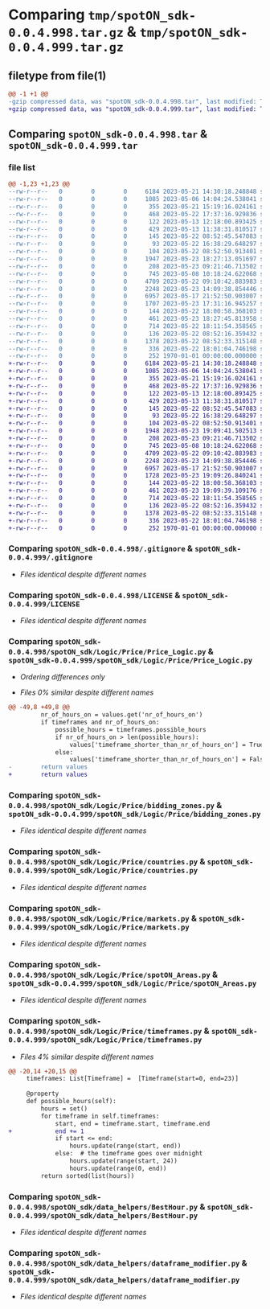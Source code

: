 # Comparing `tmp/spotON_sdk-0.0.4.998.tar.gz` & `tmp/spotON_sdk-0.0.4.999.tar.gz`

## filetype from file(1)

```diff
@@ -1 +1 @@
-gzip compressed data, was "spotON_sdk-0.0.4.998.tar", last modified: Tue May 23 18:27:51 2023, max compression
+gzip compressed data, was "spotON_sdk-0.0.4.999.tar", last modified: Tue May 23 19:09:44 2023, max compression
```

## Comparing `spotON_sdk-0.0.4.998.tar` & `spotON_sdk-0.0.4.999.tar`

### file list

```diff
@@ -1,23 +1,23 @@
--rw-r--r--   0        0        0     6184 2023-05-21 14:30:18.248848 spotON_sdk-0.0.4.998/.gitignore
--rw-r--r--   0        0        0     1085 2023-05-06 14:04:24.538041 spotON_sdk-0.0.4.998/LICENSE
--rw-r--r--   0        0        0      355 2023-05-21 15:19:16.024161 spotON_sdk-0.0.4.998/pyproject.toml
--rw-r--r--   0        0        0      468 2023-05-22 17:37:16.929836 spotON_sdk-0.0.4.998/spotON_sdk/Logic/Feedback/Feedback.py
--rw-r--r--   0        0        0      122 2023-05-13 12:18:00.893425 spotON_sdk-0.0.4.998/spotON_sdk/Logic/Feedback/Sensors.py
--rw-r--r--   0        0        0      429 2023-05-13 11:38:31.810517 spotON_sdk-0.0.4.998/spotON_sdk/Logic/Feedback/Units.py
--rw-r--r--   0        0        0      145 2023-05-22 08:52:45.547083 spotON_sdk-0.0.4.998/spotON_sdk/Logic/Feedback/__init__.py
--rw-r--r--   0        0        0       93 2023-05-22 16:38:29.648297 spotON_sdk-0.0.4.998/spotON_sdk/Logic/Output/Switchtypes.py
--rw-r--r--   0        0        0      104 2023-05-22 08:52:50.913401 spotON_sdk-0.0.4.998/spotON_sdk/Logic/Output/__init__.py
--rw-r--r--   0        0        0     1947 2023-05-23 18:27:13.051697 spotON_sdk-0.0.4.998/spotON_sdk/Logic/Price/Price_Logic.py
--rw-r--r--   0        0        0      208 2023-05-23 09:21:46.713502 spotON_sdk-0.0.4.998/spotON_sdk/Logic/Price/__init__.py
--rw-r--r--   0        0        0      745 2023-05-08 10:18:24.622068 spotON_sdk-0.0.4.998/spotON_sdk/Logic/Price/bidding_zones.py
--rw-r--r--   0        0        0     4709 2023-05-22 09:10:42.883983 spotON_sdk-0.0.4.998/spotON_sdk/Logic/Price/countries.py
--rw-r--r--   0        0        0     2248 2023-05-23 14:09:38.854446 spotON_sdk-0.0.4.998/spotON_sdk/Logic/Price/markets.py
--rw-r--r--   0        0        0     6957 2023-05-17 21:52:50.903007 spotON_sdk-0.0.4.998/spotON_sdk/Logic/Price/spotON_Areas.py
--rw-r--r--   0        0        0     1707 2023-05-23 17:31:16.945257 spotON_sdk-0.0.4.998/spotON_sdk/Logic/Price/timeframes.py
--rw-r--r--   0        0        0      144 2023-05-22 18:00:58.368103 spotON_sdk-0.0.4.998/spotON_sdk/Logic/__init__.py
--rw-r--r--   0        0        0      461 2023-05-23 18:27:45.813958 spotON_sdk-0.0.4.998/spotON_sdk/__init__.py
--rw-r--r--   0        0        0      714 2023-05-22 18:11:54.358565 spotON_sdk-0.0.4.998/spotON_sdk/data_helpers/BestHour.py
--rw-r--r--   0        0        0      136 2023-05-22 08:52:16.359432 spotON_sdk-0.0.4.998/spotON_sdk/data_helpers/__init__.py
--rw-r--r--   0        0        0     1378 2023-05-22 08:52:33.315148 spotON_sdk-0.0.4.998/spotON_sdk/data_helpers/dataframe_modifier.py
--rw-r--r--   0        0        0      336 2023-05-22 18:01:04.746198 spotON_sdk-0.0.4.998/spotON_sdk/spotON_controller.py
--rw-r--r--   0        0        0      252 1970-01-01 00:00:00.000000 spotON_sdk-0.0.4.998/PKG-INFO
+-rw-r--r--   0        0        0     6184 2023-05-21 14:30:18.248848 spotON_sdk-0.0.4.999/.gitignore
+-rw-r--r--   0        0        0     1085 2023-05-06 14:04:24.538041 spotON_sdk-0.0.4.999/LICENSE
+-rw-r--r--   0        0        0      355 2023-05-21 15:19:16.024161 spotON_sdk-0.0.4.999/pyproject.toml
+-rw-r--r--   0        0        0      468 2023-05-22 17:37:16.929836 spotON_sdk-0.0.4.999/spotON_sdk/Logic/Feedback/Feedback.py
+-rw-r--r--   0        0        0      122 2023-05-13 12:18:00.893425 spotON_sdk-0.0.4.999/spotON_sdk/Logic/Feedback/Sensors.py
+-rw-r--r--   0        0        0      429 2023-05-13 11:38:31.810517 spotON_sdk-0.0.4.999/spotON_sdk/Logic/Feedback/Units.py
+-rw-r--r--   0        0        0      145 2023-05-22 08:52:45.547083 spotON_sdk-0.0.4.999/spotON_sdk/Logic/Feedback/__init__.py
+-rw-r--r--   0        0        0       93 2023-05-22 16:38:29.648297 spotON_sdk-0.0.4.999/spotON_sdk/Logic/Output/Switchtypes.py
+-rw-r--r--   0        0        0      104 2023-05-22 08:52:50.913401 spotON_sdk-0.0.4.999/spotON_sdk/Logic/Output/__init__.py
+-rw-r--r--   0        0        0     1948 2023-05-23 19:09:41.502513 spotON_sdk-0.0.4.999/spotON_sdk/Logic/Price/Price_Logic.py
+-rw-r--r--   0        0        0      208 2023-05-23 09:21:46.713502 spotON_sdk-0.0.4.999/spotON_sdk/Logic/Price/__init__.py
+-rw-r--r--   0        0        0      745 2023-05-08 10:18:24.622068 spotON_sdk-0.0.4.999/spotON_sdk/Logic/Price/bidding_zones.py
+-rw-r--r--   0        0        0     4709 2023-05-22 09:10:42.883983 spotON_sdk-0.0.4.999/spotON_sdk/Logic/Price/countries.py
+-rw-r--r--   0        0        0     2248 2023-05-23 14:09:38.854446 spotON_sdk-0.0.4.999/spotON_sdk/Logic/Price/markets.py
+-rw-r--r--   0        0        0     6957 2023-05-17 21:52:50.903007 spotON_sdk-0.0.4.999/spotON_sdk/Logic/Price/spotON_Areas.py
+-rw-r--r--   0        0        0     1728 2023-05-23 19:09:26.840241 spotON_sdk-0.0.4.999/spotON_sdk/Logic/Price/timeframes.py
+-rw-r--r--   0        0        0      144 2023-05-22 18:00:58.368103 spotON_sdk-0.0.4.999/spotON_sdk/Logic/__init__.py
+-rw-r--r--   0        0        0      461 2023-05-23 19:09:39.109176 spotON_sdk-0.0.4.999/spotON_sdk/__init__.py
+-rw-r--r--   0        0        0      714 2023-05-22 18:11:54.358565 spotON_sdk-0.0.4.999/spotON_sdk/data_helpers/BestHour.py
+-rw-r--r--   0        0        0      136 2023-05-22 08:52:16.359432 spotON_sdk-0.0.4.999/spotON_sdk/data_helpers/__init__.py
+-rw-r--r--   0        0        0     1378 2023-05-22 08:52:33.315148 spotON_sdk-0.0.4.999/spotON_sdk/data_helpers/dataframe_modifier.py
+-rw-r--r--   0        0        0      336 2023-05-22 18:01:04.746198 spotON_sdk-0.0.4.999/spotON_sdk/spotON_controller.py
+-rw-r--r--   0        0        0      252 1970-01-01 00:00:00.000000 spotON_sdk-0.0.4.999/PKG-INFO
```

### Comparing `spotON_sdk-0.0.4.998/.gitignore` & `spotON_sdk-0.0.4.999/.gitignore`

 * *Files identical despite different names*

### Comparing `spotON_sdk-0.0.4.998/LICENSE` & `spotON_sdk-0.0.4.999/LICENSE`

 * *Files identical despite different names*

### Comparing `spotON_sdk-0.0.4.998/spotON_sdk/Logic/Price/Price_Logic.py` & `spotON_sdk-0.0.4.999/spotON_sdk/Logic/Price/Price_Logic.py`

 * *Ordering differences only*

 * *Files 0% similar despite different names*

```diff
@@ -49,8 +49,8 @@
         nr_of_hours_on = values.get('nr_of_hours_on')
         if timeframes and nr_of_hours_on:
             possible_hours = timeframes.possible_hours
             if nr_of_hours_on > len(possible_hours):
                 values['timeframe_shorter_than_nr_of_hours_on'] = True
             else:
                 values['timeframe_shorter_than_nr_of_hours_on'] = False
-        return values
+        return values
```

### Comparing `spotON_sdk-0.0.4.998/spotON_sdk/Logic/Price/bidding_zones.py` & `spotON_sdk-0.0.4.999/spotON_sdk/Logic/Price/bidding_zones.py`

 * *Files identical despite different names*

### Comparing `spotON_sdk-0.0.4.998/spotON_sdk/Logic/Price/countries.py` & `spotON_sdk-0.0.4.999/spotON_sdk/Logic/Price/countries.py`

 * *Files identical despite different names*

### Comparing `spotON_sdk-0.0.4.998/spotON_sdk/Logic/Price/markets.py` & `spotON_sdk-0.0.4.999/spotON_sdk/Logic/Price/markets.py`

 * *Files identical despite different names*

### Comparing `spotON_sdk-0.0.4.998/spotON_sdk/Logic/Price/spotON_Areas.py` & `spotON_sdk-0.0.4.999/spotON_sdk/Logic/Price/spotON_Areas.py`

 * *Files identical despite different names*

### Comparing `spotON_sdk-0.0.4.998/spotON_sdk/Logic/Price/timeframes.py` & `spotON_sdk-0.0.4.999/spotON_sdk/Logic/Price/timeframes.py`

 * *Files 4% similar despite different names*

```diff
@@ -20,14 +20,15 @@
     timeframes: List[Timeframe] =  [Timeframe(start=0, end=23)]
 
     @property
     def possible_hours(self):
         hours = set()
         for timeframe in self.timeframes:
             start, end = timeframe.start, timeframe.end
+            end += 1
             if start <= end:
                 hours.update(range(start, end))
             else:  # the timeframe goes over midnight
                 hours.update(range(start, 24))
                 hours.update(range(0, end))
         return sorted(list(hours))
```

### Comparing `spotON_sdk-0.0.4.998/spotON_sdk/data_helpers/BestHour.py` & `spotON_sdk-0.0.4.999/spotON_sdk/data_helpers/BestHour.py`

 * *Files identical despite different names*

### Comparing `spotON_sdk-0.0.4.998/spotON_sdk/data_helpers/dataframe_modifier.py` & `spotON_sdk-0.0.4.999/spotON_sdk/data_helpers/dataframe_modifier.py`

 * *Files identical despite different names*

